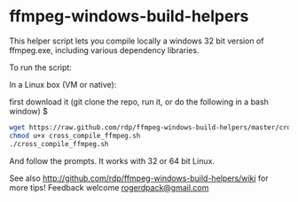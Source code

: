 ffmpeg-windows-build-helpers
============================

This helper script lets you compile locally a windows 32 bit version of ffmpeg.exe,
including various dependency libraries.

To run the script:

In a Linux box (VM or native):

first download it (git clone the repo, run it, or do the following in a bash window) $

```bash
wget https://raw.github.com/rdp/ffmpeg-windows-build-helpers/master/cross_compile_ffmpeg.sh -O cross_compile_ffmpeg.sh
chmod u+x cross_compile_ffmpeg.sh
./cross_compile_ffmpeg.sh
```

And follow the prompts.
It works with 32 or 64 bit Linux.

See also 
http://github.com/rdp/ffmpeg-windows-build-helpers/wiki for more tips!
Feedback welcome rogerdpack@gmail.com
